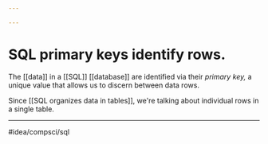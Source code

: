 ```yaml
---

---
```

# SQL primary keys identify rows. 
The [[data]] in a [[SQL]] [[database]] are identified via their *primary key,* a unique value that allows us to discern between data rows. 

Since [[SQL organizes data in tables]], we're talking about individual rows in a single table. 

---
#idea/compsci/sql 